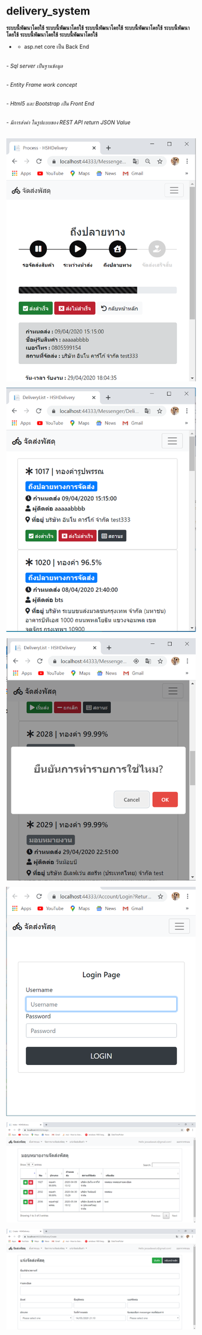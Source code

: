 # delivery_system


__ระบบนี้พัฒนาโดยใช้__
__ระบบนี้พัฒนาโดยใช้__
__ระบบนี้พัฒนาโดยใช้__
__ระบบนี้พัฒนาโดยใช้__
__ระบบนี้พัฒนาโดยใช้__
__ระบบนี้พัฒนาโดยใช้__
__ระบบนี้พัฒนาโดยใช้__
* - asp.net core  เป็น Back End
###### 
###### - Sql server เป็นฐานข้อมูล
###### - Entity Frame work concept 
###### - Html5 และ Bootstrap เป็น Front End 
###### - มีการส่งค่า ในรูปแบบของ REST API return JSON Value 

![GitHub Logo](/Pictuer/progress.png)

![GitHub Logo](/Pictuer/list_messager.png)

![GitHub Logo](/Pictuer/confirm_popup.png)

![GitHub Logo](/Pictuer/login.png)

![GitHub Logo](/Pictuer/assign.png)

![GitHub Logo](/Pictuer/create.png)


